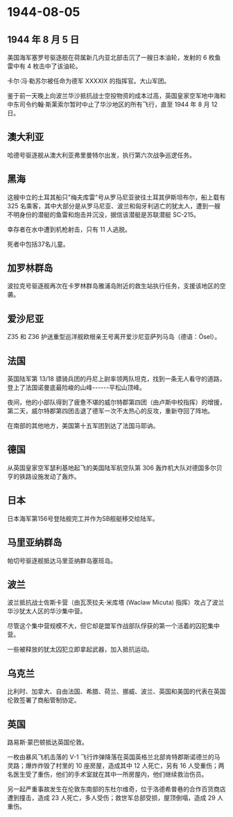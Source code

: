 # 1944-08-05

## 1944 年 8 月 5 日

美国海军塞罗号驱逐舰在荷属新几内亚北部击沉了一艘日本油轮，发射的 6
枚鱼雷中有 4 枚击中了该油轮。

卡尔·冯·勒苏尔被任命为德军 XXXXIX 的指挥官。大山军团。

鉴于前一天晚上向波兰华沙抵抗战士空投物资的成本过高，英国皇家空军地中海和中东司令约翰·斯莱索尔暂时中止了华沙地区的所有飞行，直至
1944 年 8 月 12 日。

## 澳大利亚

哈德号驱逐舰从澳大利亚弗里曼特尔出发，执行第六次战争巡逻任务。

## 黑海

这艘中立的土耳其船只"梅夫库雷"号从罗马尼亚驶往土耳其伊斯坦布尔，船上载有
325
名乘客，其中大部分是从罗马尼亚、波兰和匈牙利逃亡的犹太人，遭到一艘不明身份的潜艇的鱼雷和炮击并沉没，据信该潜艇是苏联潜艇
SC-215。

幸存者在水中遭到机枪射击，只有 11 人逃脱。

死者中包括37名儿童。

## 加罗林群岛

波拉克号驱逐舰再次在卡罗林群岛雅浦岛附近的救生站执行任务，支援该地区的空袭。

## 爱沙尼亚

Z35 和 Z36 护送重型巡洋舰欧根亲王号离开爱沙尼亚萨列马岛（德语：Ösel）。

## 法国

英国陆军第 13/18
骠骑兵团的丹尼上尉率领两队坦克，找到一条无人看守的道路，登上了法国诺曼底最险峻的山峰------平松山顶峰。

夜间，他的小部队得到了疲惫不堪的威尔特郡第四团（由卢斯中校指挥）的增援，第二天，威尔特郡第四团击退了德军一次不太热心的反攻，重新夺回了阵地。

在南部的其他地方，美国第十五军团到达了法国马耶讷。

## 德国

从英国皇家空军瑟利基地起飞的美国陆军航空队第 306
轰炸机大队对德国多尔贝亨的铁路设施发动了轰炸。

## 日本

日本海军第156号登陆舰完工并作为SB舰艇移交给陆军。

## 马里亚纳群岛

帕切号驱逐舰抵达马里亚纳群岛塞班岛。

## 波兰

波兰抵抗战士佐斯卡营（由瓦茨拉夫·米库塔 (Waclaw Micuta)
指挥）攻占了波兰华沙犹太人区的华沙集中营。

尽管这个集中营规模不大，但它却是盟军作战部队俘获的第一个活着的囚犯集中营。

一些被释放的犹太囚犯立即拿起武器，加入抵抗运动。

## 乌克兰

比利时、加拿大、自由法国、希腊、荷兰、挪威、波兰、英国和美国的代表在英国伦敦签署了商船管制协定。

## 英国

路易斯·蒙巴顿抵达英国伦敦。

一枚由暴风飞机击落的 V-1
飞行炸弹降落在英国英格兰北部肯特郡斯诺德兰的马灵路；爆炸炸毁了村里的 10
座房屋，造成其中 12 人死亡，另有 16
人受重伤；两名医生受了重伤，他们的手术室就在其中一所房屋内，他们继续救治伤员。

另一起严重事故发生在伦敦东南部的东杜尔维奇，位于洛德希普巷的合作百货商店遭到撞击，造成
23 人死亡，多人受伤；救世军总部受损，屋顶倒塌，造成 29 人重伤。


